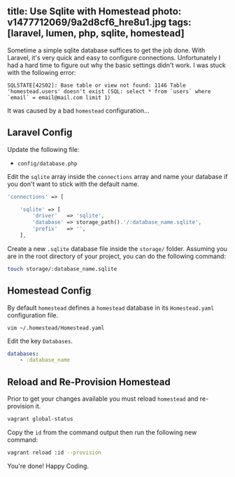 title: Use Sqlite with Homestead
photo: v1477712069/9a2d8cf6_hre8u1.jpg
tags: [laravel, lumen, php, sqlite, homestead]
---
Sometime a simple sqlite database suffices to get the job done.
With Laravel, it's very quick and easy to configure connections.
Unfortunately I had a hard time to figure out why the basic settings didn't
work. I was stuck with the following error:

```
SQLSTATE[42S02]: Base table or view not found: 1146 Table 'homestead.users' doesn't exist (SQL: select * from `users` where `email` = email@mail.com limit 1)
```

It was caused by a bad `homestead` configuration...

## Laravel Config

Update the following file:

* `config/database.php`

Edit the `sqlite` array inside the `connections` array and name your database
if you don't want to stick with the default name.

```php
'connections' => [

    'sqlite' => [
        'driver'   => 'sqlite',
        'database' => storage_path().'/:database_name.sqlite',
        'prefix'   => '',
    ],
```

Create a new `.sqlite` database file inside the `storage/` folder.
Assuming you are in the root directory of your project, you can do the
following command:

```bash
touch storage/:database_name.sqlite
```

## Homestead Config

By default `homestead` defines a `homestead` database in its `Homestead.yaml`
configuration file.

```vim
vim ~/.homestead/Homestead.yaml
```

Edit the key `Databases`.

```yaml
databases:
    - :database_name 
```

## Reload and Re-Provision Homestead

Prior to get your changes available you must reload `homestead` and
re-provision it.

```bash
vagrant global-status
```

Copy the `id` from the command output then run the following new command:

```bash
vagrant reload :id --provision
```

You're done! Happy Coding.
